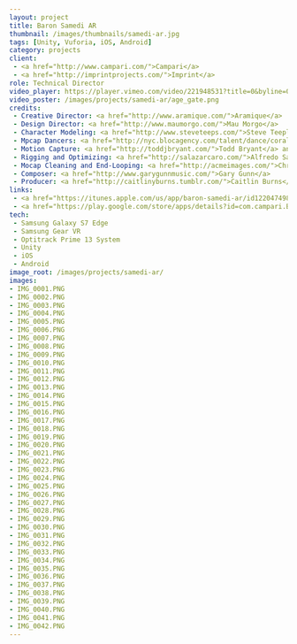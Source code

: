 ```yaml
---
layout: project
title: Baron Samedi AR
thumbnail: /images/thumbnails/samedi-ar.jpg
tags: [Unity, Vuforia, iOS, Android]
category: projects
client: 
 - <a href="http://www.campari.com/">Campari</a>
 - <a href="http://imprintprojects.com/">Imprint</a>
role: Technical Director
video_player: https://player.vimeo.com/video/221948531?title=0&byline=0&portrait=0
video_poster: /images/projects/samedi-ar/age_gate.png
credits:
 - Creative Director: <a href="http://www.aramique.com/">Aramique</a>
 - Design Director: <a href="http://www.maumorgo.com/">Mau Morgo</a>
 - Character Modeling: <a href="http://www.steveteeps.com/">Steve Teeple</a>
 - Mpcap Dancers: <a href="http://nyc.blocagency.com/talent/dance/coral-dolphin">Coral Dolphin</a> and <a href="http://nyc.blocagency.com/talent/dance/robert-vail">Robert Vail</a>
 - Motion Capture: <a href="http://toddjbryant.com/">Todd Bryant</a> and <a href="https://www.javiermolina.net/">Javier Molina</a>
 - Rigging and Optimizing: <a href="http://salazarcaro.com/">Alfredo Salazar-Caro</a>
 - Mocap Cleaning and End-Looping: <a href="http://acmeimages.com/">Christopher Caufield</a>
 - Composer: <a href="http://www.garygunnmusic.com/">Gary Gunn</a>
 - Producer: <a href="http://caitlinyburns.tumblr.com/">Caitlin Burns</a>
links: 
 - <a href="https://itunes.apple.com/us/app/baron-samedi-ar/id1220474984?mt=8">Baron Samedi AR on the iTunes App Store</a>
 - <a href="https://play.google.com/store/apps/details?id=com.campari.BaronSamediAR&hl=en">Baron Samedi on the Google Play Store</a>
tech: 
 - Samsung Galaxy S7 Edge
 - Samsung Gear VR
 - Optitrack Prime 13 System
 - Unity
 - iOS
 - Android
image_root: /images/projects/samedi-ar/
images: 
- IMG_0001.PNG
- IMG_0002.PNG
- IMG_0003.PNG
- IMG_0004.PNG
- IMG_0005.PNG
- IMG_0006.PNG
- IMG_0007.PNG
- IMG_0008.PNG
- IMG_0009.PNG
- IMG_0010.PNG
- IMG_0011.PNG
- IMG_0012.PNG
- IMG_0013.PNG
- IMG_0014.PNG
- IMG_0015.PNG
- IMG_0016.PNG
- IMG_0017.PNG
- IMG_0018.PNG
- IMG_0019.PNG
- IMG_0020.PNG
- IMG_0021.PNG
- IMG_0022.PNG
- IMG_0023.PNG
- IMG_0024.PNG
- IMG_0025.PNG
- IMG_0026.PNG
- IMG_0027.PNG
- IMG_0028.PNG
- IMG_0029.PNG
- IMG_0030.PNG
- IMG_0031.PNG
- IMG_0032.PNG
- IMG_0033.PNG
- IMG_0034.PNG
- IMG_0035.PNG
- IMG_0036.PNG
- IMG_0037.PNG
- IMG_0038.PNG
- IMG_0039.PNG
- IMG_0040.PNG
- IMG_0041.PNG
- IMG_0042.PNG
---
```

